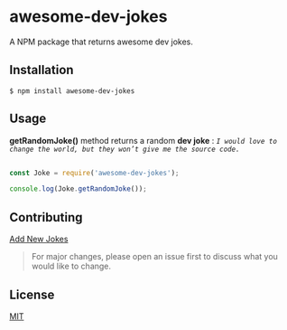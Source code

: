 # awesome-dev-jokes

A NPM package that returns awesome dev jokes.

## Installation

```
$ npm install awesome-dev-jokes
```

## Usage

**getRandomJoke()** method returns a random **dev joke** : *`I would love to change the world, but they won’t give me the source code.`*

```js

const Joke = require('awesome-dev-jokes');

console.log(Joke.getRandomJoke());

```

## Contributing

[Add New Jokes](https://github.com/theindiancodinggirl/awesome-dev-jokes/issues/2)

 
> For major changes, please open an issue first to discuss what you would like to change.

## License
[MIT](https://choosealicense.com/licenses/mit/)
